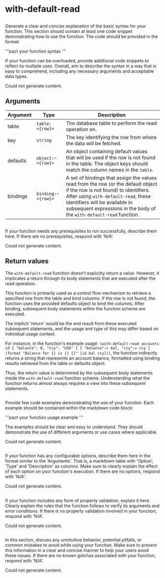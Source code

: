 # with-default-read

## 
Generate a clear and concise explanation of the basic syntax for your function. This section should contain at least one code snippet demonstrating how to use the function. The code should be provided in the format: 

'''pact
your function syntax
'''

If your function can be overloaded, provide additional code snippets to reflect its multiple uses. Overall, aim to describe the syntax in a way that is easy to comprehend, including any necessary arguments and acceptable data types.


Could not generate content.
## Arguments

| Argument | Type | Description |
| --- | --- | --- |
| table | `table:<{row}>` | The database table to perform the read operation on. |
| key | `string` | The key identifying the row from where the data will be fetched. |
| defaults | `object:~<{row}>` | An object containing default values that will be used if the row is not found in the table. The object keys should match the column names in the `table`. |
| bindings | `binding:~<{row}>` | A set of bindings that assign the values read from the row (or the default object if the row is not found) to identifiers. After using `with-default-read`, these identifiers will be available in subsequent expressions in the body of the `with-default-read` function. |

## 
If your function needs any prerequisites to run successfully, describe them here. If there are no prerequisites, respond with 'N/A'.


Could not generate content.
## Return values

The `with-default-read` function doesn't explicitly return a value. However, it implicates a return through its body statements that are executed after the read operation. 

This function is primarily used as a control flow mechanism to retrieve a specified row from the table and bind columns. If the row is not found, the function uses the provided defaults object to bind the columns. After binding, subsequent body statements within the function scheme are executed. 

The implicit 'return' would be the end result from these executed subsequent statements, and the usage and type of this may differ based on individual usage context. 

For instance, in the function's example usage: `(with-default-read accounts id { "balance": 0, "ccy": "USD" } { "balance":= bal, "ccy":= ccy } (format "Balance for {} is {} {}" [id bal ccy]))`, the function indirectly returns a string that represents an account balance, formatted using binding results retrieved from the table or defaults object. 

Thus, the return value is determined by the subsequent body statements inside the `with-default-read` function scheme. Understanding what the function returns almost always requires a view into these subsequent statements.


## 
Provide few code examples demonstrating the use of your function. Each example should be contained within the markdown code block: 

'''pact
your function usage example
'''

The examples should be clear and easy to understand. They should demonstrate the use of different arguments or use cases where applicable.


Could not generate content.
## 
If your function has any configurable options, describe them here in the format similar to the 'Arguments'. That is, a markdown table with 'Option', 'Type' and 'Description' as columns. Make sure to clearly explain the effect of each option on your function's execution. If there are no options, respond with 'N/A'.


Could not generate content.
## 
If your function includes any form of property validation, explain it here. Clearly explain the rules that the function follows to verify its arguments and error conditions. If there is no property validation involved in your function, respond with 'N/A'.


Could not generate content.
## 
In this section, discuss any unintuitive behavior, potential pitfalls, or common mistakes to avoid while using your function. Make sure to present this information in a clear and concise manner to help your users avoid these issues. If there are no known gotchas associated with your function, respond with 'N/A'.


Could not generate content.
